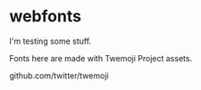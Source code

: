 # webfonts


I'm testing some stuff.

Fonts here are made with Twemoji Project assets.

github.com/twitter/twemoji
